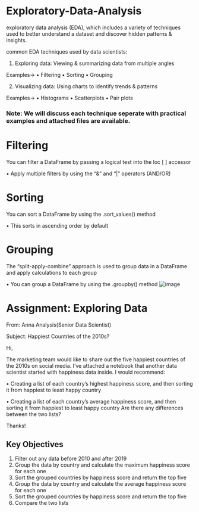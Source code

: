 # Exploratory-Data-Analysis

exploratory data analysis (EDA), which includes a variety of techniques used to better understand a dataset and discover hidden patterns & insights. 

common EDA techniques used by data scientists:

1. Exploring data: Viewing & summarizing data from multiple angles

Examples->
• Filtering
• Sorting
• Grouping

2. Visualizing data: Using charts to identify trends & patterns

Examples->
• Histograms
• Scatterplots
• Pair plots

### Note: We will discuss each technique seperate with practical examples and attached files are available. 

# Filtering

You can filter a DataFrame by passing a logical test into the loc [ ] accessor

• Apply multiple filters by using the “&” and “|” operators (AND/OR)

# Sorting

You can sort a DataFrame by using the .sort_values() method

• This sorts in ascending order by default

# Grouping

The “split-apply-combine” approach is used to group data in a DataFrame and apply calculations to each group

• You can group a DataFrame by using the .groupby() method
![image](https://github.com/user-attachments/assets/05621aa9-e0d6-4918-8685-1178fcbd0a39)

# Assignment: Exploring Data

From: Anna Analysis(Senior Data Scientist)

Subject: Happiest Countries of the 2010s?

Hi, 

The marketing team would like to share out the five happiest countries of the 2010s on social media. I’ve attached a notebook that another data scientist started with happiness data inside. I would recommend:

• Creating a list of each country’s highest happiness score,
and then sorting it from happiest to least happy country

• Creating a list of each country’s average happiness score,
and then sorting it from happiest to least happy country
Are there any differences between the two lists?

Thanks!

## Key Objectives

1. Filter out any data before 2010 and after 2019
2. Group the data by country and calculate the maximum happiness score for each one
3. Sort the grouped countries by happiness score and return the top five
4. Group the data by country and calculate the average happiness score for each one
5. Sort the grouped countries by happiness score and return the top five
6. Compare the two lists
